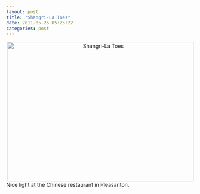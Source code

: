 ```yaml
---
layout: post
title: "Shangri-La Toes"
date: 2011-05-25 05:25:22
categories: post
---
```

<center><a href="http://www.flickr.com/photos/thenobot/5757524510/" title="Shangri-La Toes by thenobot, on Flickr"><img src="http://farm3.static.flickr.com/2314/5757524510_e6bb49c3e2.jpg" width="500" height="374" alt="Shangri-La Toes"></a></center>Nice light at the Chinese restaurant in Pleasanton.

